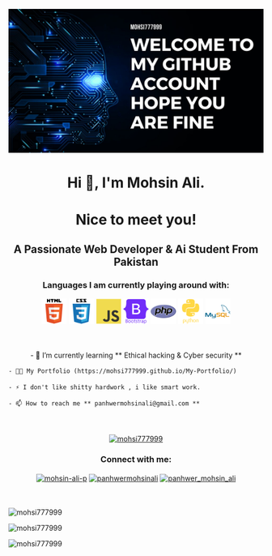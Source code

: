 ![logo](https://github.com/Mohsi777999/Mohsi777999/blob/main/First%20Quarter%20Proposal.jpg)
<h1 align="center">Hi 👋, I'm Mohsin Ali.</h1>
<h1 align="center">Nice to meet you!</h1>

<h2 align="center">A Passionate Web Developer & Ai Student From Pakistan</h2>



<h3 align="center">Languages I am currently playing around with:</h3>
<p align="center">
    <img src="https://raw.githubusercontent.com/devicons/devicon/master/icons/html5/html5-original-wordmark.svg"
        alt="html5" width="50" height="50" />
    <img src="https://raw.githubusercontent.com/devicons/devicon/master/icons/css3/css3-original-wordmark.svg"
        alt="css3" width="50" height="50" />
    <img src="https://raw.githubusercontent.com/devicons/devicon/master/icons/javascript/javascript-original.svg"
        alt="javascript" width="50" height="50" />
    <img src="https://raw.githubusercontent.com/devicons/devicon/master/icons/bootstrap/bootstrap-plain-wordmark.svg"
        alt="bootstrap" width="50" height="50" />
    <img src="https://raw.githubusercontent.com/devicons/devicon/master/icons/php/php-original.svg" alt="php" width="50"
        height="50" />
        <img src="https://raw.githubusercontent.com/devicons/devicon/master/icons/python/python-plain-wordmark.svg"
        alt="laravel" width="50" height="50" />
        <img src="https://raw.githubusercontent.com/devicons/devicon/master/icons/mysql/mysql-original-wordmark.svg"
        alt="mysql" width="50" height="50" />
</p>

<p align="center" style="margin-top: 50px;">
    - 🌱 I’m currently learning ** Ethical hacking & Cyber security **

    - 👨‍💻 My Portfolio (https://mohsi777999.github.io/My-Portfolio/)

    - ⚡ I don't like shitty hardwork , i like smart work.

    - 📫 How to reach me ** panhwermohsinali@gmail.com **
</p>

<p align="center" style="margin-top: 50px;"><a href="https://github.com/ryo-ma/github-profile-trophy"><img
            src="https://github-profile-trophy.vercel.app/?username=mohsi777999" alt="mohsi777999" /></a></p>


<h3 align="center">Connect with me:</h3>
<p align="center" style="margin-bottom:50px;">
    <a href="https://linkedin.com/in/mohsin-ali-p" target="blank"><img align="center"
            src="https://raw.githubusercontent.com/rahuldkjain/github-profile-readme-generator/master/src/images/icons/Social/linked-in-alt.svg"
            alt="mohsin-ali-p" height="30" width="40" /></a>
    <a href="https://fb.com/panhwermohsinali" target="blank"><img align="center"
            src="https://raw.githubusercontent.com/rahuldkjain/github-profile-readme-generator/master/src/images/icons/Social/facebook.svg"
            alt="panhwermohsinali" height="30" width="40" /></a>
    <a href="https://instagram.com/panhwer_mohsin_ali" target="blank"><img align="center"
            src="https://raw.githubusercontent.com/rahuldkjain/github-profile-readme-generator/master/src/images/icons/Social/instagram.svg"
            alt="panhwer_mohsin_ali" height="30" width="40" /></a>
</p>

<p><img  src="https://github-readme-streak-stats.herokuapp.com/?user=mohsi777999&" alt="mohsi777999" />
</p>

<p><img 
        src="https://github-readme-stats.vercel.app/api?username=mohsi777999&show_icons=true&locale=en"
        alt="mohsi777999" /></p>

<p><img 
        src="https://github-readme-stats.vercel.app/api/top-langs?username=mohsi777999&show_icons=true&locale=en&layout=compact"
        alt="mohsi777999" /></p>

